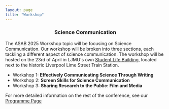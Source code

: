 ```yaml
---
layout: page
title: "Workshop"
---
```


### <center>Science Communication</center>
The ASAB 2025 Workshop topic will be focusing on Science Communication. Our workshop will be broken into three sections, each tackling a different aspect of science communication.
The workshop will be hosted on the 23rd of April in LJMU's own [Student Life Building](https://maps.app.goo.gl/8DWsNPFvSQrHEdg97), located next to the historic Liverpool Lime Street Train Station.  
  
* Workshop 1: **Effectively Communicating Science Through Writing**
* Workshop 2: **Screen Skills for Science Communication**
* Workshop 3: **Sharing Research to the Public: Film and Media**

For more detailed information on the rest of the conference, see our [Programme Page](https://ASABSpring2025.github.io/Programme/)
